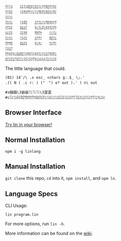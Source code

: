 ```
㌽㌡　　㌲㌂㌕㌠㌮㍑㍌㌕㌽㌟
㌽㌮　　㌡㌗㌙㍑㍑㌖㌟㌕㍇㌟
㍊㍑　　　　　　　　　　　　
㍃㌴　　㌡㌕　　㍈㌴㌭㌖㌗㍌
㍌㌲　　㌚㍈　　㍔㌴㌠㌇㌟㌙
㍖㌲　　㌲㌗　　㌖㌙　　㌭㌴
㍇㍇　　㌡㌲　　㍈㌽　　㌕㌴
㌙㌖　　㌚㌲　　㍔㍔　　㍇㌽
㌡㍈　　　　　　　　　　　　
㌙㌇㍔㌚㌕㌄㌗㌂㌇㍇㍊㍈㌗㌠
㌮㌶㍈㌮㌭㌲㌡㍌㍔㍖㍖㌴㍑㌶
```

The little language that could.

```
(01) 14`/\ .x esc_ <chars g:.$_ \;.'
.(( N ( .c r: ) ("　") e? out ).' ) n\ out

#x㿳㿳\3㼳㼳㌳㌳㌳\3㿿㿿
#c㌂㌄㌇㌕㌖㌗㌙㌚㌟㌠㌡㌫㌭㌮㌲㌴㌶㌽㍃㍇㍈㍊㍌㍑㍔㍖
```

## Browser Interface

[Try lin in your browser!](https://replit.com/@molarmanful/try-lin)

## Normal Installation

    npm i -g linlang

## Manual Installation

`git clone` this repo, `cd` into it, `npm install`, and `npm ln`.

## Language Specs

CLI Usage:

    lin program.lin

For more options, run `lin -h`.

More information can be found on the [wiki](https://github.com/molarmanful/lin/wiki).